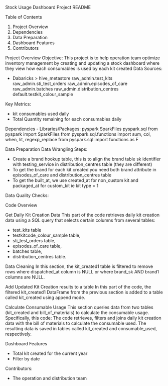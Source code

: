Stock Usage Dashboard Project README

Table of Contents
  1.  Project Overview
  2.  Dependencies
  3.  Data Preparation
  4.  Dashboard Features
  5.  Contributors
   

Project Overview
  Objective: This project is to help operation team optimize inventory management by creating and updating a stock dashboard where they view how each consumables is used by each kit created
  Data Sources: 
  - Dabaricks > hive_metastore
                raw_admin.test_kits
                raw_admin.sti_test_orders
                raw_admin.episodes_of_care
                raw_admin.batches
                raw_admin.distribution_centres
                default.testkit_colour_sample

  Key Metrics:
  - kit consumables used daily
  - Total Quantity remaining for each consumables daily

Dependencies - Libraries/Packages:
  pyspark
  SparkFiles
  pyspark.sql
  from pyspark import SparkFiles
  from pyspark.sql.functions import sum, col, when, lit, regexp_replace
  from pyspark.sql import functions as F


Data Preparation
  Data Wrangling Steps:
  - Create a brand hookup table, this is to align the brand table sk identifier with testing_service in distribution_centres table (they are different) 
  - To get the brand for each kit created you need both brand attribute in episodes_of_care and distribution_centres table
  - To get the built_at, we use created_at for non_custom kit and packaged_at for custom_kit ie kit type = 1

Data Quality Checks:

Code Overview

Get Daily Kit Creation Data
This part of the code retrieves daily kit creation data using a SQL query that selects certain columns from several tables:
  - test_kits table
  - testkitcode_colour_sample table,
  - sti_test_orders table,
  - episodes_of_care table,
  - batches table,
  - distribution_centres table.


Data Cleaning
In this section, the kit_created1 table is filtered to remove rows where dispatched_at column is NULL or where brand_sk AND brand1 columns are NULL.

Add Updated Kit Creation results to a table
In this part of the code, the filtered kit_created1 DataFrame from the previous section is added to a table called kit_created using append mode.

Calculate Consumable Usage
This section queries data from two tables (kit_created and bill_of_materials) to calculate the consumable usage. Specifically, this code:
The code retrieves, filters and joins daily kit creation data with the bill of materials to calculate the consumable used. The resulting data is saved in tables called kit_created and consumable_used, respectively.

Dashboard Features
  - Total kit created for the current year
  - Filter by date


Contributors:
  - The operation and distribution team
  
